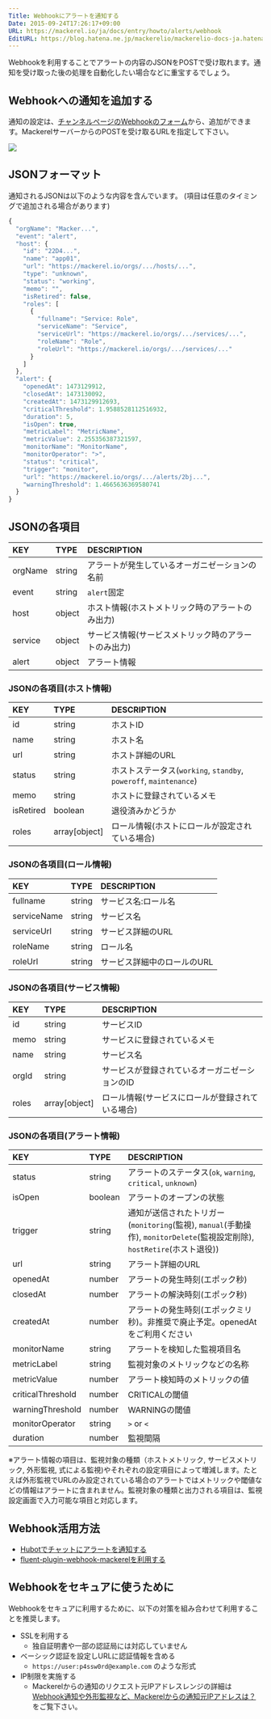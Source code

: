 ```yaml
---
Title: Webhookにアラートを通知する
Date: 2015-09-24T17:26:17+09:00
URL: https://mackerel.io/ja/docs/entry/howto/alerts/webhook
EditURL: https://blog.hatena.ne.jp/mackerelio/mackerelio-docs-ja.hatenablog.mackerel.io/atom/entry/6653458415122476525
---
```


Webhookを利用することでアラートの内容のJSONをPOSTで受け取れます。通知を受け取った後の処理を自動化したい場合などに重宝するでしょう。

## Webhookへの通知を追加する

通知の設定は、[チャンネルページのWebhookのフォーム](https://mackerel.io/my/channels?new=webhook)から、追加ができます。MackerelサーバーからのPOSTを受け取るURLを指定して下さい。

![](https://cdn-ak.f.st-hatena.com/images/fotolife/m/mackerelio/20150924/20150924174417.png)

## JSONフォーマット

通知されるJSONは以下のような内容を含んでいます。
(項目は任意のタイミングで追加される場合があります)

```javascript
{
  "orgName": "Macker...",
  "event": "alert",
  "host": {
    "id": "22D4...",
    "name": "app01",
    "url": "https://mackerel.io/orgs/.../hosts/...",
    "type": "unknown",
    "status": "working",
    "memo": "",
    "isRetired": false,
    "roles": [
      {
        "fullname": "Service: Role",
        "serviceName": "Service",
        "serviceUrl": "https://mackerel.io/orgs/.../services/...",
        "roleName": "Role",
        "roleUrl": "https://mackerel.io/orgs/.../services/..."
      }
    ]
  },
  "alert": {
    "openedAt": 1473129912,
    "closedAt": 1473130092,
    "createdAt": 1473129912693, 
    "criticalThreshold": 1.9588528112516932, 
    "duration": 5, 
    "isOpen": true, 
    "metricLabel": "MetricName", 
    "metricValue": 2.255356387321597, 
    "monitorName": "MonitorName", 
    "monitorOperator": ">", 
    "status": "critical", 
    "trigger": "monitor", 
    "url": "https://mackerel.io/orgs/.../alerts/2bj...",
    "warningThreshold": 1.4665636369580741
  }
}
```

## JSONの各項目

|KEY|TYPE|DESCRIPTION|
|:--|:--|:-|
|orgName|string|アラートが発生しているオーガニゼーションの名前|
|event|string|`alert`固定|
|host|object|ホスト情報(ホストメトリック時のアラートのみ出力)|
|service|object|サービス情報(サービスメトリック時のアラートのみ出力)
|alert|object|アラート情報|

### JSONの各項目(ホスト情報)

|KEY|TYPE|DESCRIPTION|
|:--|:--|:-|
|id|string|ホストID|
|name|string|ホスト名|
|url|string|ホスト詳細のURL|
|status|string|ホストステータス(`working`, `standby`, `poweroff`, `maintenance`)|
|memo|string|ホストに登録されているメモ|
|isRetired|boolean|退役済みかどうか|
|roles|array[object]|ロール情報(ホストにロールが設定されている場合)|

### JSONの各項目(ロール情報)

|KEY|TYPE|DESCRIPTION|
|:--|:--|:-|
|fullname|string|サービス名:ロール名|
|serviceName|string|サービス名
|serviceUrl|string|サービス詳細のURL|
|roleName|string|ロール名|
|roleUrl|string|サービス詳細中のロールのURL|

### JSONの各項目(サービス情報)

|KEY|TYPE|DESCRIPTION|
|:--|:--|:-|
|id|string|サービスID|
|memo|string|サービスに登録されているメモ|
|name|string|サービス名|
|orgId|string|サービスが登録されているオーガニゼーションのID|
|roles|array[object]|ロール情報(サービスにロールが登録されている場合)|

### JSONの各項目(アラート情報)

|KEY|TYPE|DESCRIPTION|
|:--|:--|:-|
|status|string|アラートのステータス(`ok`, `warning`, `critical`, `unknown`)|
|isOpen|boolean|アラートのオープンの状態|
|trigger|string|通知が送信されたトリガー(`monitoring`(監視), `manual`(手動操作), `monitorDelete`(監視設定削除), `hostRetire`(ホスト退役))|
|url|string|アラート詳細のURL|
|openedAt|number|アラートの発生時刻(エポック秒)|
|closedAt|number|アラートの解決時刻(エポック秒)|
|createdAt|number|アラートの発生時刻(エポックミリ秒)。非推奨で廃止予定。openedAtをご利用ください|
|monitorName|string|アラートを検知した監視項目名|
|metricLabel|string|監視対象のメトリックなどの名称|
|metricValue|number|アラート検知時のメトリックの値|
|criticalThreshold|number|CRITICALの閾値|
|warningThreshold|number|WARNINGの閾値|
|monitorOperator|string|`>` or `<`|
|duration|number|監視間隔|

※アラート情報の項目は、監視対象の種類（ホストメトリック, サービスメトリック, 外形監視, 式による監視)やそれぞれの設定項目によって増減します。たとえば外形監視でURLのみ設定されている場合のアラートではメトリックや閾値などの情報はアラートに含まれません。監視対象の種類と出力される項目は、監視設定画面で入力可能な項目と対応します。

## Webhook活用方法

- [Hubotでチャットにアラートを通知する](https://mackerel.io/ja/docs/entry/advanced/hubot)
- [fluent-plugin-webhook-mackerelを利用する](https://mackerel.io/ja/docs/entry/advanced/fluent-plugin-webhook-mackerel)

## Webhookをセキュアに使うために

Webhookをセキュアに利用するために、以下の対策を組み合わせて利用することを推奨します。

- SSLを利用する
  - 独自証明書や一部の認証局には対応していません
- ベーシック認証を設定しURLに認証情報を含める
  - `https://user:p4ssw0rd@example.com` のような形式
- IP制限を実施する
  - Mackerelからの通知のリクエスト元IPアドレスレンジの詳細は[Webhook通知や外形監視など、Mackerelからの通知元IPアドレスは？](https://mackerel.io/ja/docs/entry/faq/spec/source-ip-addresses)をご覧下さい。

